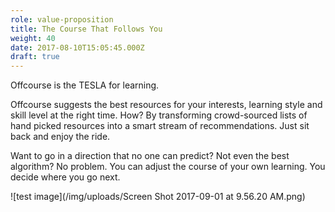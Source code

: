 ```yaml
---
role: value-proposition
title: The Course That Follows You
weight: 40
date: 2017-08-10T15:05:45.000Z
draft: true
---
```

Offcourse is the TESLA for learning.

Offcourse suggests the best resources for your interests, learning style and skill level at the right time. How? By transforming crowd-sourced lists of hand picked resources into a smart stream of recommendations. Just sit back and enjoy the ride.

Want to go in a direction that no one can predict? Not even the best algorithm? No problem. You can adjust the course of your own learning. You decide where you go next.

![test image](/img/uploads/Screen Shot 2017-09-01 at 9.56.20 AM.png)


